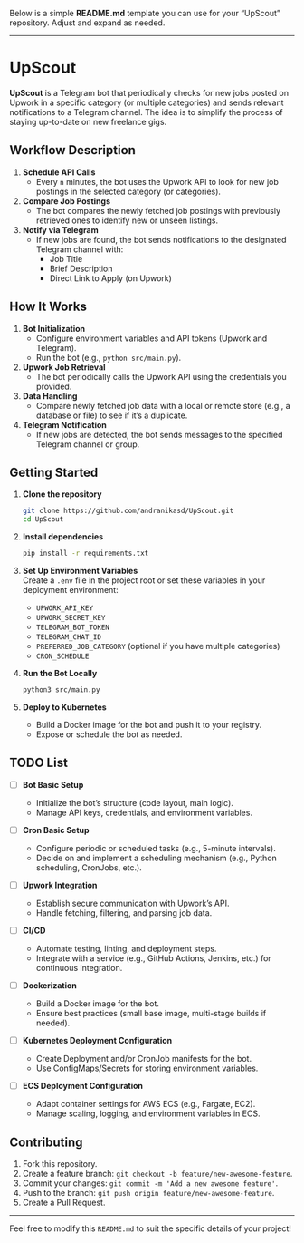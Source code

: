 Below is a simple **README.md** template you can use for your “UpScout” repository. Adjust and expand as needed.

---

# UpScout

**UpScout** is a Telegram bot that periodically checks for new jobs posted on Upwork in a specific category (or multiple categories) and sends relevant notifications to a Telegram channel. The idea is to simplify the process of staying up-to-date on new freelance gigs.

## Workflow Description

1. **Schedule API Calls**  
   - Every `n` minutes, the bot uses the Upwork API to look for new job postings in the selected category (or categories).
2. **Compare Job Postings**  
   - The bot compares the newly fetched job postings with previously retrieved ones to identify new or unseen listings.
3. **Notify via Telegram**  
   - If new jobs are found, the bot sends notifications to the designated Telegram channel with:
     - Job Title  
     - Brief Description  
     - Direct Link to Apply (on Upwork)

## How It Works

1. **Bot Initialization**  
   - Configure environment variables and API tokens (Upwork and Telegram).
   - Run the bot (e.g., `python src/main.py`).
2. **Upwork Job Retrieval**  
   - The bot periodically calls the Upwork API using the credentials you provided.
3. **Data Handling**  
   - Compare newly fetched job data with a local or remote store (e.g., a database or file) to see if it’s a duplicate.
4. **Telegram Notification**  
   - If new jobs are detected, the bot sends messages to the specified Telegram channel or group.

## Getting Started

1. **Clone the repository**  
   ```bash
   git clone https://github.com/andranikasd/UpScout.git
   cd UpScout
   ```

2. **Install dependencies**  
   ```bash
   pip install -r requirements.txt
   ```

3. **Set Up Environment Variables**  
   Create a `.env` file in the project root or set these variables in your deployment environment:
   - `UPWORK_API_KEY`  
   - `UPWORK_SECRET_KEY`  
   - `TELEGRAM_BOT_TOKEN`  
   - `TELEGRAM_CHAT_ID`  
   - `PREFERRED_JOB_CATEGORY` (optional if you have multiple categories)
   - `CRON_SCHEDULE`

4. **Run the Bot Locally**  
   ```bash
   python3 src/main.py
   ```

5. **Deploy to Kubernetes**  
   - Build a Docker image for the bot and push it to your registry.
   - Expose or schedule the bot as needed.

## TODO List

- [ ] **Bot Basic Setup**  
  - Initialize the bot’s structure (code layout, main logic).  
  - Manage API keys, credentials, and environment variables.

- [ ] **Cron Basic Setup**  
  - Configure periodic or scheduled tasks (e.g., 5-minute intervals).  
  - Decide on and implement a scheduling mechanism (e.g., Python scheduling, CronJobs, etc.).

- [ ] **Upwork Integration**  
  - Establish secure communication with Upwork’s API.  
  - Handle fetching, filtering, and parsing job data.

- [ ] **CI/CD**  
  - Automate testing, linting, and deployment steps.  
  - Integrate with a service (e.g., GitHub Actions, Jenkins, etc.) for continuous integration.

- [ ] **Dockerization**  
  - Build a Docker image for the bot.  
  - Ensure best practices (small base image, multi-stage builds if needed).

- [ ] **Kubernetes Deployment Configuration**  
  - Create Deployment and/or CronJob manifests for the bot.  
  - Use ConfigMaps/Secrets for storing environment variables.

- [ ] **ECS Deployment Configuration**  
  - Adapt container settings for AWS ECS (e.g., Fargate, EC2).  
  - Manage scaling, logging, and environment variables in ECS.
## Contributing

1. Fork this repository.
2. Create a feature branch: `git checkout -b feature/new-awesome-feature`.
3. Commit your changes: `git commit -m 'Add a new awesome feature'`.
4. Push to the branch: `git push origin feature/new-awesome-feature`.
5. Create a Pull Request.

---

Feel free to modify this `README.md` to suit the specific details of your project!
